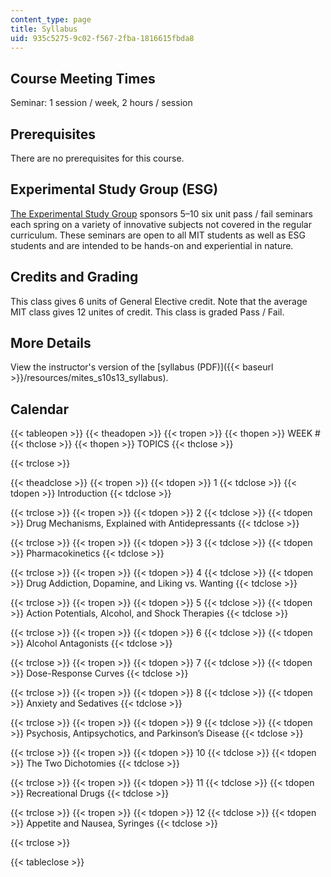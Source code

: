 ```yaml
---
content_type: page
title: Syllabus
uid: 935c5275-9c02-f567-2fba-1816615fbda8
---
```


Course Meeting Times
--------------------

Seminar: 1 session / week, 2 hours / session

Prerequisites
-------------

There are no prerequisites for this course.

Experimental Study Group (ESG)
------------------------------

[The Experimental Study Group](http://esg.mit.edu/) sponsors 5–10 six unit pass / fail seminars each spring on a variety of innovative subjects not covered in the regular curriculum. These seminars are open to all MIT students as well as ESG students and are intended to be hands-on and experiential in nature.

Credits and Grading
-------------------

This class gives 6 units of General Elective credit. Note that the average MIT class gives 12 unites of credit. This class is graded Pass / Fail.

More Details
------------

View the instructor's version of the [syllabus (PDF)]({{< baseurl >}}/resources/mites_s10s13_syllabus). 

Calendar
--------

{{< tableopen >}}
{{< theadopen >}}
{{< tropen >}}
{{< thopen >}}
WEEK #
{{< thclose >}}
{{< thopen >}}
TOPICS
{{< thclose >}}

{{< trclose >}}

{{< theadclose >}}
{{< tropen >}}
{{< tdopen >}}
1
{{< tdclose >}}
{{< tdopen >}}
Introduction
{{< tdclose >}}

{{< trclose >}}
{{< tropen >}}
{{< tdopen >}}
2
{{< tdclose >}}
{{< tdopen >}}
Drug Mechanisms, Explained with Antidepressants
{{< tdclose >}}

{{< trclose >}}
{{< tropen >}}
{{< tdopen >}}
3
{{< tdclose >}}
{{< tdopen >}}
Pharmacokinetics
{{< tdclose >}}

{{< trclose >}}
{{< tropen >}}
{{< tdopen >}}
4
{{< tdclose >}}
{{< tdopen >}}
Drug Addiction, Dopamine, and Liking vs. Wanting
{{< tdclose >}}

{{< trclose >}}
{{< tropen >}}
{{< tdopen >}}
5
{{< tdclose >}}
{{< tdopen >}}
Action Potentials, Alcohol, and Shock Therapies
{{< tdclose >}}

{{< trclose >}}
{{< tropen >}}
{{< tdopen >}}
6
{{< tdclose >}}
{{< tdopen >}}
Alcohol Antagonists
{{< tdclose >}}

{{< trclose >}}
{{< tropen >}}
{{< tdopen >}}
7
{{< tdclose >}}
{{< tdopen >}}
Dose-Response Curves
{{< tdclose >}}

{{< trclose >}}
{{< tropen >}}
{{< tdopen >}}
8
{{< tdclose >}}
{{< tdopen >}}
Anxiety and Sedatives
{{< tdclose >}}

{{< trclose >}}
{{< tropen >}}
{{< tdopen >}}
9
{{< tdclose >}}
{{< tdopen >}}
Psychosis, Antipsychotics, and Parkinson’s Disease
{{< tdclose >}}

{{< trclose >}}
{{< tropen >}}
{{< tdopen >}}
10
{{< tdclose >}}
{{< tdopen >}}
The Two Dichotomies
{{< tdclose >}}

{{< trclose >}}
{{< tropen >}}
{{< tdopen >}}
11
{{< tdclose >}}
{{< tdopen >}}
Recreational Drugs
{{< tdclose >}}

{{< trclose >}}
{{< tropen >}}
{{< tdopen >}}
12
{{< tdclose >}}
{{< tdopen >}}
Appetite and Nausea, Syringes
{{< tdclose >}}

{{< trclose >}}

{{< tableclose >}}